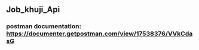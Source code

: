 ## Job_khuji_Api

### postman documentation: https://documenter.getpostman.com/view/17538376/VVkCdasG